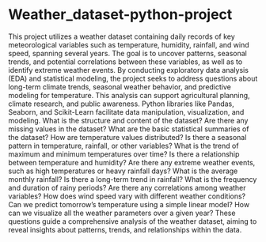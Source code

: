 # Weather_dataset-python-project 
This project utilizes a weather dataset containing daily records of key meteorological variables such as temperature, humidity, rainfall, and wind speed, spanning several years. The goal is to uncover patterns, seasonal trends, and potential correlations between these variables, as well as to identify extreme weather events. By conducting exploratory data analysis (EDA) and statistical modeling, the project seeks to address questions about long-term climate trends, seasonal weather behavior, and predictive modeling for temperature. This analysis can support agricultural planning, climate research, and public awareness. Python libraries like Pandas, Seaborn, and Scikit-Learn facilitate data manipulation, visualization, and modeling.
What is the structure and content of the dataset?
Are there any missing values in the dataset?
What are the basic statistical summaries of the dataset?
How are temperature values distributed?
Is there a seasonal pattern in temperature, rainfall, or other variables?
What is the trend of maximum and minimum temperatures over time?
Is there a relationship between temperature and humidity?
Are there any extreme weather events, such as high temperatures or heavy rainfall days?
What is the average monthly rainfall?
Is there a long-term trend in rainfall?
What is the frequency and duration of rainy periods?
Are there any correlations among weather variables?
How does wind speed vary with different weather conditions?
Can we predict tomorrow’s temperature using a simple linear model?
How can we visualize all the weather parameters over a given year?
These questions guide a comprehensive analysis of the weather dataset, aiming to reveal insights about patterns, trends, and relationships within the data.
